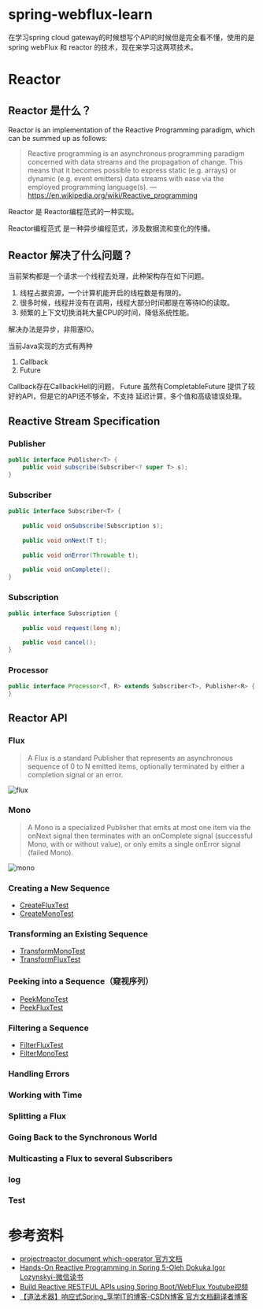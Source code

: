 # spring-webflux-learn
在学习spring cloud gateway的时候想写个API的时候但是完全看不懂，使用的是spring webFlux 和 reactor 的技术，现在来学习这两项技术。

#  Reactor
## Reactor 是什么？
Reactor is an implementation of the Reactive Programming paradigm, which can be summed up as follows:


> Reactive programming is an asynchronous programming paradigm concerned with data streams and the propagation of change. This means that it becomes possible to express static (e.g. arrays) or dynamic (e.g. event emitters) data streams with ease via the employed programming language(s).
— https://en.wikipedia.org/wiki/Reactive_programming

Reactor 是 Reactor编程范式的一种实现。

Reactor编程范式 是一种异步编程范式，涉及数据流和变化的传播。


## Reactor 解决了什么问题？
当前架构都是一个请求一个线程去处理，此种架构存在如下问题。
1. 线程占据资源，一个计算机能开启的线程数是有限的。
2. 很多时候，线程并没有在调用，线程大部分时间都是在等待IO的读取。
3. 频繁的上下文切换消耗大量CPU的时间，降低系统性能。



解决办法是异步，非阻塞IO。

当前Java实现的方式有两种
1. Callback
2. Future

Callback存在CallbackHell的问题，
Future 虽然有CompletableFuture 提供了较好的API，但是它的API还不够全，不支持 延迟计算，多个值和高级错误处理。

## Reactive Stream Specification
### Publisher
```java
public interface Publisher<T> {
    public void subscribe(Subscriber<? super T> s);
}
```
### Subscriber
```java
public interface Subscriber<T> {
    
    public void onSubscribe(Subscription s);
  
    public void onNext(T t);
   
    public void onError(Throwable t);
   
    public void onComplete();
}


```
### Subscription
```java
public interface Subscription {
    
    public void request(long n);

    public void cancel();
}
```
### Processor
```java
public interface Processor<T, R> extends Subscriber<T>, Publisher<R> {
}

```
## Reactor API

### Flux
> A Flux<T> is a standard Publisher<T> that represents an asynchronous sequence of 0 to N emitted items, optionally terminated by either a completion signal or an error. 

![flux](https://projectreactor.io/docs/core/release/reference/images/flux.svg)

### Mono

> A Mono<T> is a specialized Publisher<T> that emits at most one item via the onNext signal then terminates with an onComplete signal (successful Mono, with or without value), or only emits a single onError signal (failed Mono).

![mono](https://projectreactor.io/docs/core/release/reference/images/mono.svg)

### Creating a New Sequence

- [CreateFluxTest](src/test/java/com/daxiyan/study/CreateFluxTest.java)
- [CreateMonoTest](src/test/java/com/daxiyan/study/CreateMonoTest.java)
### Transforming an Existing Sequence 


- [TransformMonoTest](src/test/java/com/daxiyan/study/TransformMonoTest.java)  
- [TransformFluxTest](src/test/java/com/daxiyan/study/TransformFluxTest.java) 
### Peeking into a Sequence（窥视序列）

- [PeekMonoTest](src/test/java/com/daxiyan/study/PeekMonoTest.java) 
- [PeekFluxTest](src/test/java/com/daxiyan/study/PeekFluxTest.java)
### Filtering a Sequence
- [FilterFluxTest](src/test/java/com/daxiyan/study/FilterFluxTest.java) 
- [FilterMonoTest](src/test/java/com/daxiyan/study/FilterMonoTest.java)
### Handling Errors

### Working with Time

### Splitting a Flux

### Going Back to the Synchronous World

### Multicasting a Flux to several Subscribers

### log

### Test



# 参考资料
- [projectreactor document which-operator 官方文档](https://projectreactor.io/docs/core/release/reference/#which-operator)
- [Hands-On Reactive Programming in Spring 5-Oleh Dokuka Igor Lozynskyi-微信读书](https://weread.qq.com/web/reader/df932ae0722ffcb0df9de61kc8f3245027cc8ffe9a588b8)
- [Build Reactive RESTFUL APIs using Spring Boot/WebFlux Youtube视频](https://www.youtube.com/watch?v=IK26KdGRl48&list=PLnXn1AViWyL70R5GuXt_nIDZytYBnvBdd&index=1)
- [【道法术器】响应式Spring_享学IT的博客-CSDN博客  官方文档翻译者博客](https://blog.csdn.net/get_set/category_9272724.html)